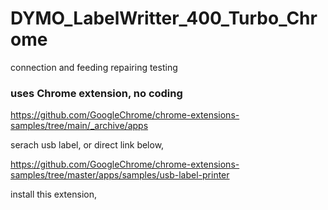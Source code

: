 # DYMO_LabelWritter_400_Turbo_Chrome
connection and feeding repairing testing  

### uses Chrome extension, no coding  

https://github.com/GoogleChrome/chrome-extensions-samples/tree/main/_archive/apps  

serach usb label, or direct link below,  

https://github.com/GoogleChrome/chrome-extensions-samples/tree/master/apps/samples/usb-label-printer  

install this extension,  
